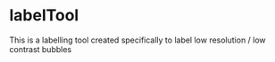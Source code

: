 # labelTool

This is a labelling tool created specifically to label low resolution / low contrast bubbles
